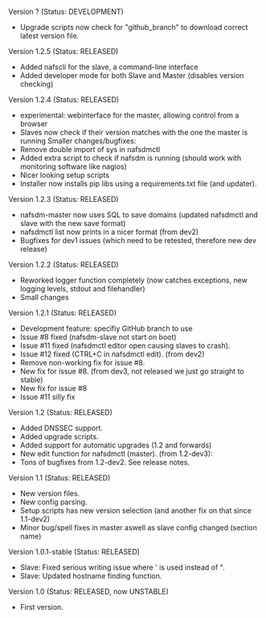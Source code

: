 Version ? (Status: DEVELOPMENT)
* Upgrade scripts now check for "github_branch" to download correct latest version file.

Version 1.2.5 (Status: RELEASED)
* Added nafscli for the slave, a command-line interface
* Added developer mode for both Slave and Master (disables version checking)

Version 1.2.4 (Status: RELEASED)
* experimental: webinterface for the master, allowing control from a browser
* Slaves now check if their version matches with the one the master is running
Smaller changes/bugfixes:
* Remove double import of sys in nafsdmctl
* Added extra script to check if nafsdm is running (should work with monitoring software like nagios)
* Nicer looking setup scripts
* Installer now installs pip libs using a requirements.txt file (and updater).

Version 1.2.3 (Status: RELEASED)
* nafsdm-master now uses SQL to save domains (updated nafsdmctl and slave with the new save format)
* nafsdmctl list now prints in a nicer format
(from dev2)
* Bugfixes for dev1 issues (which need to be retested, therefore new dev release)

Version 1.2.2 (Status: RELEASED)
* Reworked logger function completely (now catches exceptions, new logging levels, stdout and filehandler)
* Small changes

Version 1.2.1 (Status: RELEASED)
* Development feature: specifiy GitHub branch to use
* Issue #8 fixed (nafsdm-slave not start on boot)
* Issue #11 fixed (nafsdmctl editor open causing slaves to crash).
* Issue #12 fixed (CTRL+C in nafsdmctl edit).
(from dev2)
* Remove non-working fix for issue #8.
* New fix for issue #8.
(from dev3, not released we just go straight to stable)
* New fix for issue #8
* Issue #11 silly fix

Version 1.2 (Status: RELEASED)
* Added DNSSEC support.
* Added upgrade scripts.
* Added support for automatic upgrades (1.2 and forwards)
* New edit function for nafsdmctl (master).
(from 1.2-dev3):
* Tons of bugfixes from 1.2-dev2. See release notes.

Version 1.1 (Status: RELEASED)
* New version files.
* New config parsing.
* Setup scripts has new version selection (and another fix on that since 1.1-dev2)
* Minor bug/spell fixes in master aswell as slave config changed (section name)

Version 1.0.1-stable (Status: RELEASED)
* Slave: Fixed serious writing issue where ' is used instead of ".
* Slave: Updated hostname finding function.

Version 1.0 (Status: RELEASED, now UNSTABLE)
* First version.
